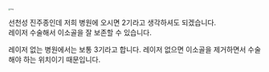 

<img src="/Users/gg/Library/Mobile Documents/com~apple~CloudDocs/image/몇 기인가요/KakaoTalk_20250329_135332240.jpg" alt="img" style="zoom:25%;" />

선천성 진주종인데 저희 병원에 오시면 2기라고 생각하셔도 되겠습니다.  
레이저 수술해서 이소골을 잘 보존할 수 있습니다. 

레이저 없는 병원에서는  보통 3기라고 합니다. 
레이저 없으면 이소골을 제거하면서  수술해야 하는 위치이기 때문입니다. 



